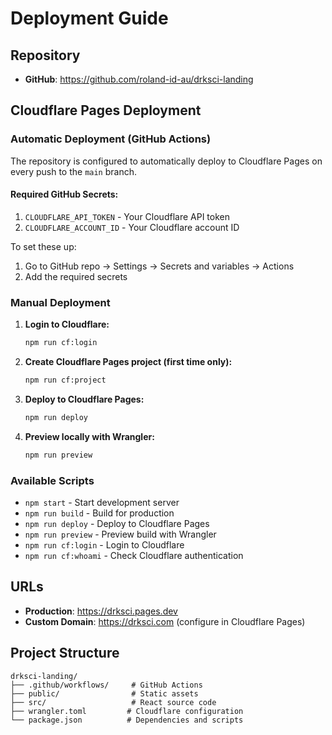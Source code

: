 # Deployment Guide

## Repository
- **GitHub**: https://github.com/roland-id-au/drksci-landing

## Cloudflare Pages Deployment

### Automatic Deployment (GitHub Actions)
The repository is configured to automatically deploy to Cloudflare Pages on every push to the `main` branch.

#### Required GitHub Secrets:
1. `CLOUDFLARE_API_TOKEN` - Your Cloudflare API token
2. `CLOUDFLARE_ACCOUNT_ID` - Your Cloudflare account ID

To set these up:
1. Go to GitHub repo → Settings → Secrets and variables → Actions
2. Add the required secrets

### Manual Deployment

1. **Login to Cloudflare:**
   ```bash
   npm run cf:login
   ```

2. **Create Cloudflare Pages project (first time only):**
   ```bash
   npm run cf:project
   ```

3. **Deploy to Cloudflare Pages:**
   ```bash
   npm run deploy
   ```

4. **Preview locally with Wrangler:**
   ```bash
   npm run preview
   ```

### Available Scripts

- `npm start` - Start development server
- `npm run build` - Build for production
- `npm run deploy` - Deploy to Cloudflare Pages
- `npm run preview` - Preview build with Wrangler
- `npm run cf:login` - Login to Cloudflare
- `npm run cf:whoami` - Check Cloudflare authentication

## URLs
- **Production**: https://drksci.pages.dev
- **Custom Domain**: https://drksci.com (configure in Cloudflare Pages)

## Project Structure
```
drksci-landing/
├── .github/workflows/     # GitHub Actions
├── public/                # Static assets
├── src/                   # React source code
├── wrangler.toml         # Cloudflare configuration
└── package.json          # Dependencies and scripts
```